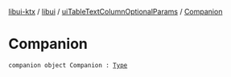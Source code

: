 [libui-ktx](../../index.md) / [libui](../index.md) / [uiTableTextColumnOptionalParams](index.md) / [Companion](./-companion.md)

# Companion

`companion object Companion : `[`Type`](../../kotlinx.cinterop/-c-struct-var/-type/index.md)